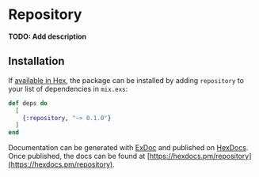 # Repository

**TODO: Add description**

## Installation

If [available in Hex](https://hex.pm/docs/publish), the package can be installed
by adding `repository` to your list of dependencies in `mix.exs`:

```elixir
def deps do
  [
    {:repository, "~> 0.1.0"}
  ]
end
```

Documentation can be generated with [ExDoc](https://github.com/elixir-lang/ex_doc)
and published on [HexDocs](https://hexdocs.pm). Once published, the docs can
be found at [https://hexdocs.pm/repository](https://hexdocs.pm/repository).

